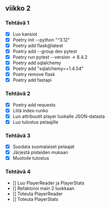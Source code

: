 ## viikko 2 

### Tehtävä 1 
- [X] Luo kansiot              
- [X] Poetry init --python "^3.12"            
- [X] Poetry add flask@latest             
- [X] Poetry add --group dev pytest             
- [X] Poetry run pytest --version  -> 8.4.2            
- [X] Poetry add sqlalchemy              
- [X] Poetry add "sqlalchemy==1.4.54"             
- [X] Poetry remove flask          
- [X] Poetry add fastapi               

### Tehtävä 2 
- [X] Poetry add requests                
- [X] Liitä index-runko             
- [X] Luo attribuutit player luokalle JSON-datasta             
- [X] Luo tulostus pelaajille             

### Tehtävä 3
- [X] Suodata suomalaiset pelaajat        
- [X] Järjestä pisteiden mukaan           
- [X] Muotoile tulostus   

### Tehtävä 4 
- [] Luo PlayerReader ja PlayerStats           
- [] Refaktoroi main 2 luokkaan           
- [] Toteuta PlayerReader           
- [] Toteuta PlayerStats         



